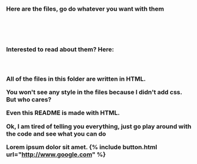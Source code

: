<h3>Here are the files, go do whatever you want with them</h3>
<br>
<br>
<br>
<h3>Interested to read about them? Here:<h3>
  <br>
  <p>All of the files in this folder are written in HTML.<p>
  <p>You won't see any style in the files because I didn't add css. But who cares?<p>
   <p>Even this README is made with HTML.<p>
    <p>Ok, I am tired of telling you everything, just go play around with the code and see what you can do<p>
  
Lorem ipsum dolor sit amet.
{% include button.html url="http://www.google.com" %}
